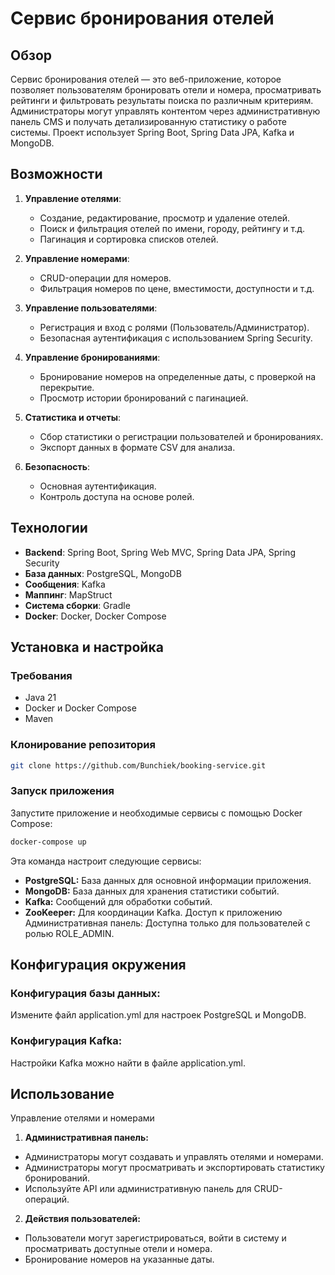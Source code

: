 # Сервис бронирования отелей

## Обзор

Сервис бронирования отелей — это веб-приложение, которое позволяет пользователям бронировать отели и номера, просматривать рейтинги и фильтровать результаты поиска по различным критериям. Администраторы могут управлять контентом через административную панель CMS и получать детализированную статистику о работе системы. Проект использует Spring Boot, Spring Data JPA, Kafka и MongoDB.

## Возможности

1. **Управление отелями**:
    - Создание, редактирование, просмотр и удаление отелей.
    - Поиск и фильтрация отелей по имени, городу, рейтингу и т.д.
    - Пагинация и сортировка списков отелей.

2. **Управление номерами**:
    - CRUD-операции для номеров.
    - Фильтрация номеров по цене, вместимости, доступности и т.д.

3. **Управление пользователями**:
    - Регистрация и вход с ролями (Пользователь/Администратор).
    - Безопасная аутентификация с использованием Spring Security.

4. **Управление бронированиями**:
    - Бронирование номеров на определенные даты, с проверкой на перекрытие.
    - Просмотр истории бронирований с пагинацией.

5. **Статистика и отчеты**:
    - Сбор статистики о регистрации пользователей и бронированиях.
    - Экспорт данных в формате CSV для анализа.

6. **Безопасность**:
    - Основная аутентификация.
    - Контроль доступа на основе ролей.

## Технологии

- **Backend**: Spring Boot, Spring Web MVC, Spring Data JPA, Spring Security
- **База данных**: PostgreSQL, MongoDB
- **Сообщения**: Kafka
- **Маппинг**: MapStruct
- **Система сборки**: Gradle
- **Docker**: Docker, Docker Compose

## Установка и настройка

### Требования

- Java 21
- Docker и Docker Compose
- Maven

### Клонирование репозитория

```bash
git clone https://github.com/Bunchiek/booking-service.git
```

### Запуск приложения
Запустите приложение и необходимые сервисы с помощью Docker Compose:
```bash
docker-compose up
```
Эта команда настроит следующие сервисы:

- **PostgreSQL:** База данных для основной информации приложения.
- **MongoDB:** База данных для хранения статистики событий.
- **Kafka:** Сообщений для обработки событий.
- **ZooKeeper:** Для координации Kafka.
Доступ к приложению
Административная панель: Доступна только для пользователей с ролью ROLE_ADMIN.

## Конфигурация окружения
### Конфигурация базы данных:
Измените файл application.yml для настроек PostgreSQL и MongoDB.
### Конфигурация Kafka:
Настройки Kafka можно найти в файле application.yml.
## Использование
Управление отелями и номерами
1. **Административная панель:**
- Администраторы могут создавать и управлять отелями и номерами.
- Администраторы могут просматривать и экспортировать статистику бронирований.
- Используйте API или административную панель для CRUD-операций.
2. **Действия пользователей:**
- Пользователи могут зарегистрироваться, войти в систему и просматривать доступные отели и номера.
- Бронирование номеров на указанные даты.


